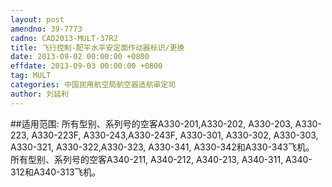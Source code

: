 ```yaml
---
layout: post
amendno: 39-7773
cadno: CAD2013-MULT-37R2
title: 飞行控制-配平水平安定面作动器标识/更换
date: 2013-09-02 00:00:00 +0800
effdate: 2013-09-03 00:00:00 +0800
tag: MULT
categories: 中国民用航空局航空器适航审定司
author: 刘延利
---
```


##适用范围:
所有型别、系列号的空客A330-201,A330-202, A330-203, A330-223, A330-223F, A330-243,A330-243F, A330-301, A330-302, A330-303, A330-321, A330-322,A330-323, A330-341, A330-342和A330-343飞机。
所有型别、系列号的空客A340-211, A340-212, A340-213, A340-311, A340-312和A340-313飞机。

